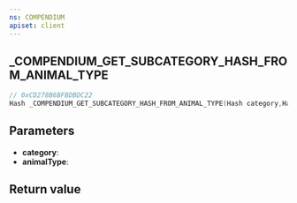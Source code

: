 ```yaml
---
ns: COMPENDIUM
apiset: client
---
```

## _COMPENDIUM_GET_SUBCATEGORY_HASH_FROM_ANIMAL_TYPE

```c
// 0xCD278B6BFBDBDC22
Hash _COMPENDIUM_GET_SUBCATEGORY_HASH_FROM_ANIMAL_TYPE(Hash category,Hash animalType);
```


## Parameters
* **category**:
* **animalType**:

## Return value

